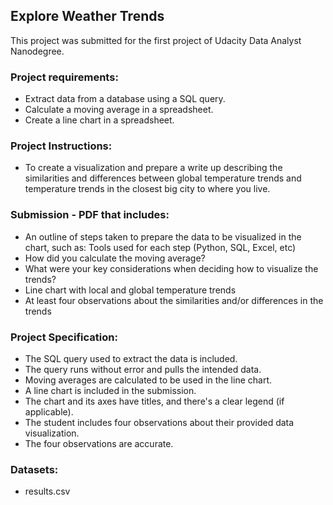 ## Explore Weather Trends

This project was submitted for the first project of Udacity Data Analyst Nanodegree.

### Project requirements:

  * Extract data from a database using a SQL query.
  * Calculate a moving average in a spreadsheet.
  * Create a line chart in a spreadsheet.

### Project Instructions:
  * To create a visualization and prepare a write up describing the similarities and differences between global temperature trends and temperature trends in the closest big city to where you live.

### Submission - PDF that includes:
  * An outline of steps taken to prepare the data to be visualized in the chart, such as:
    Tools used for each step (Python, SQL, Excel, etc)
  * How did you calculate the moving average?
  * What were your key considerations when deciding how to visualize the trends?
  * Line chart with local and global temperature trends
  * At least four observations about the similarities and/or differences in the trends


### Project Specification:
  * The SQL query used to extract the data is included.
  * The query runs without error and pulls the intended data.
  * Moving averages are calculated to be used in the line chart.
  * A line chart is included in the submission.
  * The chart and its axes have titles, and there's a clear legend (if applicable).
  * The student includes four observations about their provided data visualization.
  * The four observations are accurate.

### Datasets:

  * results.csv



